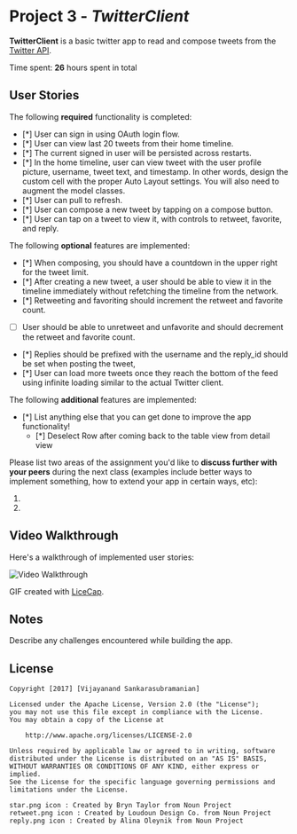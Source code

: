 # Project 3 - *TwitterClient*

**TwitterClient** is a basic twitter app to read and compose tweets from the [Twitter API](https://apps.twitter.com/).

Time spent: **26** hours spent in total

## User Stories

The following **required** functionality is completed:

- [*] User can sign in using OAuth login flow.
- [*] User can view last 20 tweets from their home timeline.
- [*] The current signed in user will be persisted across restarts.
- [*] In the home timeline, user can view tweet with the user profile picture, username, tweet text, and timestamp.  In other words, design the custom cell with the proper Auto Layout settings.  You will also need to augment the model classes.
- [*] User can pull to refresh.
- [*] User can compose a new tweet by tapping on a compose button.
- [*] User can tap on a tweet to view it, with controls to retweet, favorite, and reply.

The following **optional** features are implemented:

- [*] When composing, you should have a countdown in the upper right for the tweet limit.
- [*] After creating a new tweet, a user should be able to view it in the timeline immediately without refetching the timeline from the network.
- [*] Retweeting and favoriting should increment the retweet and favorite count.
- [ ] User should be able to unretweet and unfavorite and should decrement the retweet and favorite count.
- [*] Replies should be prefixed with the username and the reply_id should be set when posting the tweet,
- [*] User can load more tweets once they reach the bottom of the feed using infinite loading similar to the actual Twitter client.

The following **additional** features are implemented:

- [*] List anything else that you can get done to improve the app functionality!
   - [*] Deselect Row after coming back to the table view from detail view

Please list two areas of the assignment you'd like to **discuss further with your peers** during the next class (examples include better ways to implement something, how to extend your app in certain ways, etc):

1.
2.

## Video Walkthrough

Here's a walkthrough of implemented user stories:

<img src='https://github.com/vijayanands/TwitterClient/blob/master/twitterClientDemo.gif' title='Video Walkthrough' width='' alt='Video Walkthrough' />

GIF created with [LiceCap](http://www.cockos.com/licecap/).

## Notes

Describe any challenges encountered while building the app.

## License

    Copyright [2017] [Vijayanand Sankarasubramanian]

    Licensed under the Apache License, Version 2.0 (the "License");
    you may not use this file except in compliance with the License.
    You may obtain a copy of the License at

        http://www.apache.org/licenses/LICENSE-2.0

    Unless required by applicable law or agreed to in writing, software
    distributed under the License is distributed on an "AS IS" BASIS,
    WITHOUT WARRANTIES OR CONDITIONS OF ANY KIND, either express or implied.
    See the License for the specific language governing permissions and
    limitations under the License.

    star.png icon : Created by Bryn Taylor from Noun Project
    retweet.png icon : Created by Loudoun Design Co. from Noun Project
    reply.png icon : Created by Alina Oleynik from Noun Project

